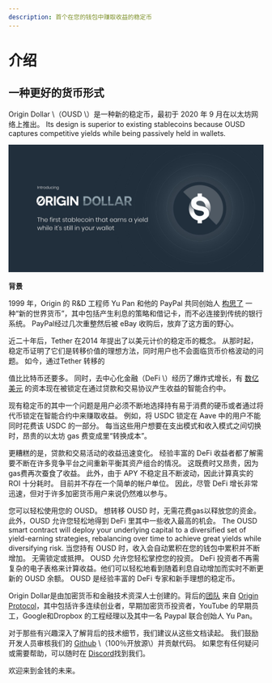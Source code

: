 ```yaml
---
description: 首个在您的钱包中赚取收益的稳定币
---
```


# 介绍

## **一种更好的货币形式**

Origin Dollar \（OUSD \）是一种新的稳定币，最初于 2020 年 9 月在以太坊网络上推出。 Its design is superior to existing stablecoins because OUSD captures competitive yields while being passively held in wallets.

![](.gitbook/assets/origin-dollar-summary.jpeg)

**背景**

1999 年，Origin 的 R&D 工程师 Yu Pan 和他的 PayPal 共同创始人 [构思了](https://www.cnbc.com/2017/08/14/david-sacks-cryptocurrency-interview.html) 一种“新的世界货币”，其中包括产生利息的策略和借记卡，而不必连接到传统的银行系统。 PayPal经过几次重整然后被 eBay 收购后，放弃了这方面的野心。

近二十年后，Tether 在2014 年提出了以美元计价的稳定币的概念。 从那时起，稳定币证明了它们是转移价值的理想方法，同时用户也不会面临货币价格波动的问题。 如今，通过Tether</a> 转移的

值比比特币还要多。 同时，去中心化金融（DeFi \）经历了爆炸式增长，有 [数亿美元](https://defipulse.com/) 的资本现在被锁定在通过贷款和交易协议产生收益的智能合约中。</p> 

现有稳定币的其中一个问题是用户必须不断地选择持有易于消费的硬币或者通过将代币锁定在智能合约中来赚取收益。 例如，将 USDC 锁定在 Aave 中的用户不能同时花费该 USDC 的一部分。 每当这些用户想要在支出模式和收入模式之间切换时，昂贵的以太坊 gas 费变成里“转换成本”。

更糟糕的是，贷款和交易活动的收益迅速变化。 经验丰富的 DeFi 收益者都了解需要不断在许多竞争平台之间重新平衡其资产组合的情况。 这既费时又昂贵，因为gas费再次蚕食了收益。 此外，由于 APY 不稳定且不断波动，因此计算真实的 ROI 十分耗时。 目前并不存在一个简单的帐户单位。 因此，尽管 DeFi 增长非常迅速，但对于许多加密货币用户来说仍然难以参与。

您可以轻松使用您的 OUSD。 想转移 OUSD 时，无需花费gas以释放您的资金。 此外，OUSD 允许您轻松地得到 DeFi 里其中一些收入最高的机会。 The OUSD smart contract will deploy your underlying capital to a diversified set of yield-earning strategies, rebalancing over time to achieve great yields while diversifying risk. 当您持有 OUSD 时，收入会自动累积在您的钱包中累积并不断增加。 无需锁定或抵押。 OUSD 允许您轻松掌控您的投资。 DeFi 投资者不再需复杂的电子表格来计算收益。他们可以轻松地看到随着利息自动增加而实时不断更新的 OUSD 余额。 OUSD 是经验丰富的 DeFi 专家和新手理想的稳定币。

Origin Dollar是由加密货币和金融技术资深人士创建的。背后的[团队](https://www.originprotocol.com/team) 来自 [Origin Protocol](https://www.originprotocol.com)，其中包括许多连续创业者，早期加密货币投资者，YouTube 的早期员工，Google和Dropbox 的工程经理以及其中一名 Paypal 联合创始人 Yu Pan。

对于那些有兴趣深入了解背后的技术细节，我们建议从这些文档读起。 我们鼓励开发人员审核我们的 [Github](http://www.github.com/OriginProtocol) \（100％开放源\）并贡献代码。 如果您有任何疑问或需要帮助，可以随时在 [Discord](https://www.originprotocol.com/discord)找到我们。

欢迎来到金钱的未来。


